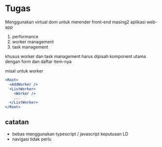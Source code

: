 # Tugas

Menggunakan virtual dom untuk merender front-end masing2 aplikasi web-app

1. performance
1. worker management
1. task management

khusus worker dan task management harus dipisah komponent utama dengan form dan daftar item-nya

misal untuk worker

```jsx
<Root>
  <AddWorker />
  <ListWorker>
    <Worker />
    ...
  </ListWorker>
</Root>
```

## catatan
- bebas menggunakan typescript / javascript keputusan LD
- navigasi tidak perlu
